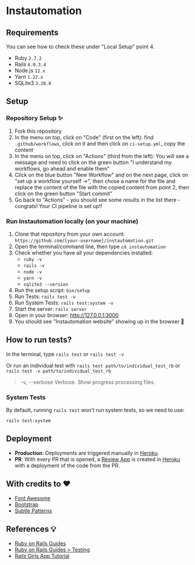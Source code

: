 # Instautomation

## Requirements 

You can see how to check these under "Local Setup" point 4.
* Ruby `2.7.2`
* Rails `6.0.3.4`
* Node.js  `12.x`
* Yarn `1.22.x`
* SQLite3 `3.28.0`

## Setup

### Repository Setup ✨

1. Fork this repository
1. In the menu on top, click on "Code" (first on the left): find `.github/workflows`, click on it and then click on `ci-setup.yml`, copy the content
1. In the menu on top, click on "Actions" (third from the left): You will see a message and need to click on the green button "I understand my workflows, go ahead and enable them"
1. Click on the blue button "New Workflow" and on the next page, click on "set up a workflow yourself ->", then chose a name for the file and replace the content of the file with the copied content from point 2, then click on the green button "Start commit"
1. Go back to "Actions" - you should see some results in the list there - congrats! Your CI pipeline is set up!!

### Run Instautomation locally (on your machine)
1. Clone that repository from your own account: `https://github.com/[your-username]/instautomation.git`
1. Open the terminal/command line, then type `cd instautomation`
1. Check whether you have all your dependencies installed:
   * `ruby -v`
   * `rails -v`
   * `node -v`
   * `yarn -v`
   * `sqlite3 --version`
1. Run the setup script: `bin/setup`
1. Run Tests: `rails test -v`
1. Run System Tests: `rails test:system -v`
1. Start the server: `rails server`
1. Open in your browser: http://127.0.0.1:3000
1. You should see "Instautomation website" showing up in the browser :tada:

## How to run tests?

In the terminal, type `rails test` or `rails test -v`

Or run an individual test with `rails test path/to/individual_test_rb` or `rails test -v path/to/individual_test_rb`

> -v, --verbose Verbose. Show progress processing files.

### System Tests

By default, running `rails test` won't run system tests, so we need to use: 

`rails test:system`

## Deployment

* **Production**: Deployments are triggered manually in [Heroku](https://www.heroku.com/).
* **PR**: With every PR that is opened, a [Review App](https://devcenter.heroku.com/articles/github-integration-review-apps) is created in  [Heroku](https://www.heroku.com/) with a deployment of the code from the PR. 

## With credits to :heart:

* [Font Awesome](http://fontawesome.io/)
* [Bootstrap](http://getbootstrap.com/)
* [Subtle Patterns](www.toptal.com/designers/subtlepatterns/)

## References :bulb:

* [Ruby on Rails Guides](https://guides.rubyonrails.org/) 
* [Ruby on Rails Guides > Testing](https://guides.rubyonrails.org/testing.html)
* [Rails Girls App Tutorial](http://guides.railsgirls.com/app)

